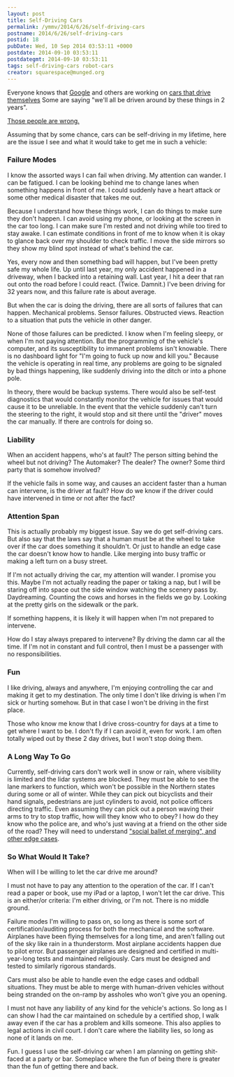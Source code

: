 ```yaml
---
layout: post
title: Self-Driving Cars
permalink: /ymmv/2014/6/26/self-driving-cars
postname: 2014/6/26/self-driving-cars
postid: 18
pubDate: Wed, 10 Sep 2014 03:53:11 +0000
postdate: 2014-09-10 03:53:11
postdategmt: 2014-09-10 03:53:11
tags: self-driving-cars robot-cars
creator: squarespace@munged.org
---
```


Everyone knows that [Google][] and others are working on [cars that drive themselves][]
Some are saying "we'll all be driven around by these things in 2 years".

[Those people are wrong.][nytimes]

Assuming that by some chance, cars can be self-driving in my lifetime, here are
the issue I see and what it would take to get me in such a vehicle:

### Failure Modes

I know the assorted ways I can fail when driving. My attention can wander.
I can be fatigued. I can be looking behind me to change lanes when something
happens in front of me. I could suddenly have a heart attack or some other medical
disaster that takes me out.

Because I understand how these things work, I can do things to make sure they don't
happen. I can avoid using my phone, or looking at the screen in the car too long.
I can make sure I'm rested and not driving while too tired to stay awake. I can
estimate conditions in front of me to know when it is okay to glance back over my
shoulder to check traffic. I move the side mirrors so they show my blind spot
instead of what's behind the car.

Yes, every now and then something bad will
happen, but I've been pretty safe my whole life. Up until last year, my only
accident happened in a driveway, when I backed into a retaining wall. Last year,
I hit a deer that ran out onto the road before I could react. (Twice. Damnit.)
I've been driving for 32 years now, and this failure rate is about average.

But when the car is doing the driving, there are all sorts of failures that can
happen. Mechanical problems. Sensor failures. Obstructed views.
Reaction to a situation that puts the vehicle in other danger.

None of those failures can be predicted. I know when I'm feeling sleepy, or
when I'm not paying attention. But the programming of the vehicle's computer,
and its susceptibility to immanent problems isn't knowable. There is no dashboard
light for "I'm going to fuck up now and kill you." Because the vehicle is
operating in real time, any problems are going to be signaled by bad things happening,
like suddenly driving into the ditch or into a phone pole.

In theory, there would be backup systems. There would also be self-test diagnostics
that would constantly monitor the vehicle for issues that would cause it to be
unreliable. In the event that the vehicle suddenly can't turn the steering to
the right, it would stop and sit there until the "driver" moves the car manually.
If there are controls for doing so.

### Liability

When an accident happens, who's at fault? The person sitting behind the wheel
but not driving? The Automaker? The dealer? The owner? Some third party that is
somehow involved?

If the vehicle fails in some way, and causes an accident faster than a human can
intervene, is the driver at fault? How do we know if the driver could have intervened
in time or not after the fact?

### Attention Span

This is actually probably my biggest issue. Say we do get self-driving cars.
But also say that the laws say that a human must be at the wheel to take over if the car
does something it shouldn't. Or just to handle an edge case the car doesn't know how to
handle. Like merging into busy traffic or making a left turn on a busy street.

If I'm not actually driving the car, my attention will wander. I promise you
this. Maybe I'm not actually reading the paper or taking a nap, but I will be
staring off into space out the side window watching the scenery pass by.
Daydreaming. Counting the cows and horses in the fields we go by. Looking at the pretty
girls on the sidewalk or the park.

If something happens, it is likely it will happen when I'm not prepared to intervene.

How do I stay always prepared to intervene? By driving the damn car all the time.
If I'm not in constant and full control, then I must be a passenger with no
responsibilities.

### Fun

I like driving, always and anywhere, I'm enjoying controlling the car and making it
get to my destination. The only time I don't like driving is when I'm sick or
hurting somehow. But in that case I won't be driving in the first place.

Those who know me know that I drive cross-country for days at a time to get where I
want to be. I don't fly if I can avoid it, even for work. I am often totally
wiped out by these 2 day drives, but I won't stop doing them.

### A Long Way To Go

Currently, self-driving cars don't work well in snow or rain, where visibility is
limited and the lidar systems are blocked. They must be able to see the lane markers
to function, which won't be possible in the Northern states during some or all of
winter. While they can pick out bicyclists and their hand signals, pedestrians are
just cylinders to avoid, not police officers directing traffic. Even assuming they
can pick out a person waving their arms to try to stop traffic, how will they know
who to obey? I how do they know who the police are, and who's just waving at a friend
on the other side of the road? They will need to understand ["social ballet of merging",
and other edge cases][nytimes].

### So What Would It Take?

When will I be willing to let the car drive me around?

I must not have to pay any attention to the operation of the car. If I can't
read a paper or book, use my iPad or a laptop, I won't let the car drive. This
is an either/or criteria: I'm either driving, or I'm not. There is no middle
ground.

Failure modes I'm willing to pass on, so long as there is some sort of
certification/auditing process for both the mechanical and the software. Airplanes
have been flying themselves for a long time, and aren't falling out of the sky like
rain in a thunderstorm. Most airplane accidents happen due to pilot error.
But passenger airplanes are designed and certified in multi-year-long tests and
maintained religiously. Cars must be designed and tested to similarly rigorous
standards.

Cars must also be able to handle even the edge cases and oddball situations.
They must be able to merge with human-driven vehicles without being stranded on the
on-ramp by assholes who won't give you an opening.

I must not have any liability of any kind for the vehicle's actions. So long as I
can show I had the car maintained on schedule by a certified shop, I walk away even
if the car has a problem and kills someone. This also applies to legal actions in
civil court. I don't care where the liability lies, so long as none of it lands on me.

Fun. I guess I use the self-driving car when I am planning on getting shit-faced
at a party or bar. Someplace where the fun of being there is greater than the
fun of getting there and back.

[Google]: https://www.google.com
[cars that drive themselves]: http://en.wikipedia.org/wiki/Google_driverless_car
[nytimes]: http://bits.blogs.nytimes.com/2014/05/29/police-bicyclists-and-pedestrians-the-real-challenges-for-self-driving-cars/
